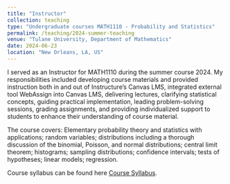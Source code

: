 ```yaml
---
title: "Instructor"
collection: teaching
type: "Undergraduate courses MATH1110 - Probability and Statistics"
permalink: /teaching/2024-summer-teaching
venue: "Tulane University, Department of Mathematics"
date: 2024-06-23
location: "New Orleans, LA, US"
---
```


I served as an Instructor for MATH1110 during the summer course 2024. My responsibilities included developing course materials and provided instruction both in and out of Instructure’s Canvas LMS, integrated external tool WebAssign into Canvas LMS, delivering lectures, clarifying statistical concepts, guiding practical implementation, leading problem-solving sessions, grading assignments, and providing individualized support to students to enhance their understanding of course material. 


The course covers: Elementary probability theory and statistics with applications; random variables; distributions including a thorough discussion of the binomial, Poisson, and normal distributions; central limit theorem; histograms; sampling distributions; confidence intervals; tests of hypotheses; linear models; regression.

Course syllabus can be found here [Course Syllabus](https://Ldo3.github.io/files/2024SummerCourseSyllabusProbandStatsI.pdf).
